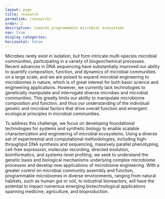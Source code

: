 ```yaml
---
layout: page
title: research
permalink: /research/
order: 2
description: towards programmable microbial ecosystems
nav: true
display_categories: 
horizontal: false
---
```


Microbes rarely exist in isolation, but form intricate multi-species microbial communities, participating in a variety of biogeochemical processes. Recent advances in DNA sequencing have substantially improved our ability to quantify composition, function, and dynamics of microbial communities on a large scale, and we are poised to expand microbial engineering to microbiomes in nature, which is of great interest for both basic science and engineering applications. However, we currently lack technologies to genetically manipulate and interrogate diverse microbes and microbial communities. This greatly limits our ability to manipulate microbiome composition and function, and thus our understanding of the individual genetic and microbial factors that drive overall function and emergent ecological principles in microbial communities.

To address this challenge, we focus on developing foundational technologies for systems and synthetic biology to enable scalable characterization and engineering of microbial ecosystems. Using a diverse set of experimental and computational methodologies, including high-throughput DNA synthesis and sequencing, massively parallel phenotyping, cell-free expression, molecular recording, directed evolution, bioinformatics, and systems-level profiling, we seek to understand the genetic basis and biological mechanisms underlying complex microbiome processes and develop new applications of microbiome engineering. With a greater control on microbial community assembly and function, programmable microbiomes in diverse environments, ranging from natural habitats, such as human gut or soil, to industrial bioreactors, will have the potential to impact numerous emerging biotechnological applications spanning medicine, agriculture, and bioproduction.